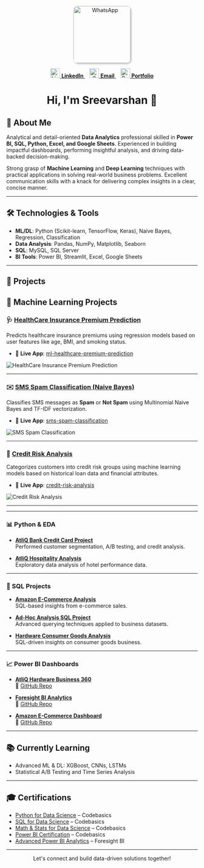 <p align="center">
  <a href="https://wa.me/your-whatsapp-number">
    <img src="https://github.com/user-attachments/assets/198cb09b-595b-4e9c-98c5-e6265434c392" 
         alt="WhatsApp" 
         title="Click to chat on WhatsApp" 
         width="150" 
         style="border-radius: 10px; box-shadow: 2px 2px 5px rgba(0,0,0,0.3);" />
  </a>
</p>

<p align="center">
  <a href="https://www.linkedin.com/in/sreevarshan/" target="_blank">
    <img src="https://github.com/user-attachments/assets/39275837-813c-449f-8e57-b07d4d960102" alt="LinkedIn" width="25" />
    <strong>LinkedIn</strong>
  </a> &nbsp;&nbsp;
  <a href="mailto:itssreevarshan@gmail.com" target="_blank">
    <img src="https://github.com/user-attachments/assets/4dbcff72-493f-4f53-8455-bb5f92aedbbb" alt="Gmail" width="25" />
    <strong>Email</strong>
  </a> &nbsp;&nbsp;
  <a href="https://codebasics.io/portfolio/Sreevarshan-Sivaganam" target="_blank">
    <img src="https://github.com/user-attachments/assets/fbcd53d6-bec9-491d-821b-c70008275dcf" alt="Portfolio" width="25" />
    <strong>Portfolio</strong>
  </a>
</p>

<h1 align="center">Hi, I'm Sreevarshan 👋</h1>

## 🧠 About Me

Analytical and detail-oriented **Data Analytics** professional skilled in **Power BI, SQL, Python, Excel, and Google Sheets**. Experienced in building impactful dashboards, performing insightful analysis, and driving data-backed decision-making.

Strong grasp of **Machine Learning** and **Deep Learning** techniques with practical applications in solving real-world business problems. Excellent communication skills with a knack for delivering complex insights in a clear, concise manner.

---

## 🛠️ Technologies & Tools

- **ML/DL**: Python (Scikit-learn, TensorFlow, Keras), Naive Bayes, Regression, Classification
- **Data Analysis**: Pandas, NumPy, Matplotlib, Seaborn
- **SQL**: MySQL, SQL Server
- **BI Tools**: Power BI, Streamlit, Excel, Google Sheets

---

## 🚀 Projects

## 🔬 Machine Learning Projects

### 🩺 [HealthCare Insurance Premium Prediction](https://github.com/Sreevarshan-fin/HealthCare-Insurance-Premium-Prediction)

Predicts healthcare insurance premiums using regression models based on user features like age, BMI, and smoking status.

- 🔗 **Live App**: [ml-healthcare-premium-prediction](https://ml-healthcare-premium-prediction-7qrpw78zqct4zhdm7u8v2d.streamlit.app/)

![HealthCare Insurance Premium Prediction](https://github.com/Sreevarshan-fin/HealthCare-Insurance-Premium-Prediction/raw/main/assets/healthcare_premium_prediction.png)

---

### ✉️ [SMS Spam Classification (Naive Bayes)](https://github.com/Sreevarshan-fin/SMS-Spam-Classification-Using-Naive-Bayes)

Classifies SMS messages as **Spam** or **Not Spam** using Multinomial Naive Bayes and TF-IDF vectorization.

- 🔗 **Live App**: [sms-spam-classification](https://sms-spam-classification-using-naive-bayes-sjwvf85xws5rdvz86bz3.streamlit.app/)

![SMS Spam Classification](https://github.com/Sreevarshan-fin/SMS-Spam-Classification-Using-Naive-Bayes/raw/main/assets/sms_spam_classification.png)

---

### 🏦 [Credit Risk Analysis](https://github.com/Sreevarshan-fin/Credit-Risk-Analysis)

Categorizes customers into credit risk groups using machine learning models based on historical loan data and financial attributes.

- 🔗 **Live App**: [credit-risk-analysis](https://credit-risk-analysis-jj3vtj43niyqoxbokhujxx.streamlit.app/)

![Credit Risk Analysis](https://github.com/Sreevarshan-fin/Credit-Risk-Analysis/raw/main/assets/credit_risk_analysis.png)

---


---

### 📊 Python & EDA

- **[AtliQ Bank Credit Card Project](https://github.com/Sreevarshan-fin/AtliQ-Bank--Credit-Card-Project)**  
  Performed customer segmentation, A/B testing, and credit analysis.

- **[AtliQ Hospitality Analysis](https://github.com/Sreevarshan-fin/AtliQ-Hospitality-Analysis)**  
  Exploratory data analysis of hotel performance data.

---

### 🧮 SQL Projects

- **[Amazon E-Commerce Analysis](https://github.com/Sreevarshan-fin/SQL-Project---Amazon-E-Commerce)**  
  SQL-based insights from e-commerce sales.  
 
- **[Ad-Hoc Analysis SQL Project](https://github.com/Sreevarshan-fin/SQL-Project-Ad-Hoc-Analysis)**  
  Advanced querying techniques applied to business datasets.

- **[Hardware Consumer Goods Analysis](https://github.com/Sreevarshan-fin/AtliQ-Hardware-Consumer-Goods-Analysis-FY2020-2021-)**  
  SQL-driven insights on consumer goods business.

---

### 📈 Power BI Dashboards

- **[AtliQ Hardware Business 360](https://app.powerbi.com/view?r=eyJrIjoiZmI3MDQwMjktZTA3Zi00ZmM3LWIyNzQtZmEzZmNhMjBiM2U1IiwidCI6ImM2ZTU0OWIzLTVmNDUtNDAzMi1hYWU5LWQ0MjQ0ZGM1YjJjNCJ9)**  
  📂 [GitHub Repo](https://github.com/Sreevarshan-fin/AtliQ-Hardware-Business-360)

- **[Foresight BI Analytics](https://app.powerbi.com/view?r=eyJrIjoiYmYwZmY2MDctYzkwZi00ZWZmLWJiZjItNDA0NzY0YjdhNWY4IiwidCI6ImM2ZTU0OWIzLTVmNDUtNDAzMi1hYWU5LWQ0MjQ0ZGM1YjJjNCJ9)**  
  📂 [GitHub Repo](https://github.com/Sreevarshan-fin/Foresight-BI-Analytics)

- **[Amazon E-Commerce Dashboard](https://app.powerbi.com/view?r=eyJrIjoiODNjNjllNmUtOTg3My00NDU4LWFjOGMtNjQ1NmVjZGI3MWNmIiwidCI6ImM2ZTU0OWIzLTVmNDUtNDAzMi1hYWU5LWQ0MjQ0ZGM1YjJjNCJ9)**  
  📂 [GitHub Repo](https://github.com/Sreevarshan-fin/SQL-Project---Amazon-E-Commerce)

---

## 📚 Currently Learning

- Advanced ML & DL: XGBoost, CNNs, LSTMs
- Statistical A/B Testing and Time Series Analysis

---

## 🎓 Certifications

- [Python for Data Science](https://codebasics.io/certificate/CB-48-495191) – Codebasics  
- [SQL for Data Science](https://codebasics.io/certificate/CB-50-495191) – Codebasics  
- [Math & Stats for Data Science](https://codebasics.io/certificate/CB-63-495191) – Codebasics  
- [Power BI Certification](https://codebasics.io/certificate/CB-49-495191) – Codebasics  
- [Advanced Power BI Analytics](https://training.foresightbi.com.ng/certificates/rihluvmyez) – Foresight BI

---

<p align="center">Let's connect and build data-driven solutions together!</p>
